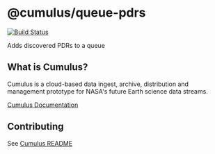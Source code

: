 # @cumulus/queue-pdrs

[![Build Status](https://travis-ci.org/nasa/cumulus.svg?branch=master)](https://travis-ci.org/nasa/cumulus)

Adds discovered PDRs to a queue

## What is Cumulus?

Cumulus is a cloud-based data ingest, archive, distribution and management prototype for NASA's future Earth science data streams.

[Cumulus Documentation](https://nasa.github.io/cumulus)

## Contributing

See [Cumulus README](https://github.com/nasa/cumulus/blob/master/README.md#installing-and-deploying)
